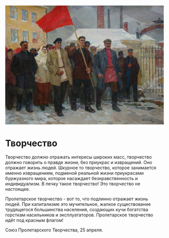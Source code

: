 ![СПТ о творчестве](/img/posts/26-04-2022.jpg)

# Творчество

Творчество должно отражать интересы широких масс, творчество должно говорить о правде жизни, без приукрас и извращений. Оно отражает жизнь людей. Шкурное то творчество, которое занимается именно извращением, подменой реальной жизни приукрасами буржуазного мира, которое насаждает безнравственность и индивидуализм. В печку такое творчество! Это творчество не настоящее.

Пролетарское творчество - вот то, что подлинно отражает жизнь людей. При капитализме это мучительное, жалкое существование трудящегося большинства населения, создающих кучи богатства горсткам насильников и эксплуататоров. Пролетарское творчество идёт под красным флагом!

Союз Пролетарского Творчества, 25 апреля.
